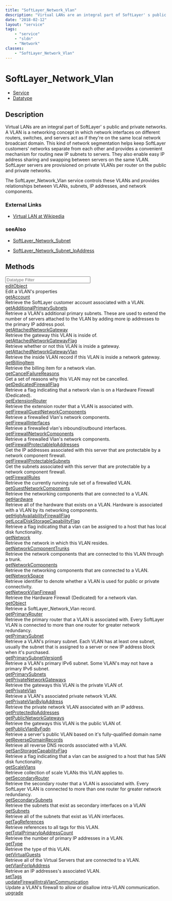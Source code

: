 ```yaml
---
title: "SoftLayer_Network_Vlan"
description: "Virtual LANs are an integral part of SoftLayer' s public and private networks. A VLAN is a networking concept in which n... "
date: "2018-02-12"
layout: "service"
tags:
    - "service"
    - "sldn"
    - "Network"
classes:
    - "SoftLayer_Network_Vlan"
---
```

# SoftLayer_Network_Vlan
<div id='service-datatype'>
    <ul id='sldn-reference-tabs'>
    <li id='service'> <a href='/reference/services/SoftLayer_Network_Vlan' >Service</a></li>    <li id='datatype'> <a href='/reference/datatypes/SoftLayer_Network_Vlan' >Datatype</a></li>
    </ul>
</div>

## Description
Virtual LANs are an integral part of SoftLayer' s public and private networks. A VLAN is a networking concept in which network interfaces on different routers, switches, and servers act as if they're on the same local network broadcast domain. This kind of network segmentation helps keep SoftLayer customers' networks separate from each other and provides a convenient mechanism for routing new IP subnets to servers. They also enable easy IP address sharing and swapping between servers on the same VLAN. SoftLayer servers are provisioned on private VLANs per router on the public and private networks. 

The SoftLayer_Network_Vlan service controls these VLANs and provides relationships between VLANs, subnets, IP addresses, and network components. 

### External Links


* [Virtual LAN at Wikipedia](http://en.wikipedia.org/wiki/Virtual_LAN)




### seeAlso

* [SoftLayer_Network_Subnet](/reference/services/SoftLayer_Network_Subnet )


* [SoftLayer_Network_Subnet_IpAddress](/reference/services/SoftLayer_Network_Subnet_IpAddress )


        
<div id="properties" class="content">
    <h2>Methods</h2>
    <div class="view-filters">
        <div class="clearfix">
            <div class="search-input-box">
                <input placeholder="Datatype Filter" onkeyup="titleSearch(inputId='edit-combine', divId='method-div', elementClass='method-row')" 
                    type="text" id="edit-combine" value="" size="30" maxlength="128" class="form-text">
            </div>
        </div>
    </div>
    <div id="method-div">
            <div class="method-row">
                        <span class='view-field-title'><a href='/reference/services/SoftLayer_Network_Vlan/editObject'> editObject</a> </span>
            <div class='views-field-body'>Edit a VLAN's properties</div>
        </div>
            <div class="method-row">
                        <span class='view-field-title'><a href='/reference/services/SoftLayer_Network_Vlan/getAccount'> getAccount</a> </span>
            <div class='views-field-body'>Retrieve the SoftLayer customer account associated with a VLAN.</div>
        </div>
            <div class="method-row">
                        <span class='view-field-title'><a href='/reference/services/SoftLayer_Network_Vlan/getAdditionalPrimarySubnets'> getAdditionalPrimarySubnets</a> </span>
            <div class='views-field-body'>Retrieve a VLAN's additional primary subnets. These are used to extend the number of servers attached to the VLAN by adding more ip addresses to the primary IP address pool.</div>
        </div>
            <div class="method-row">
                        <span class='view-field-title'><a href='/reference/services/SoftLayer_Network_Vlan/getAttachedNetworkGateway'> getAttachedNetworkGateway</a> </span>
            <div class='views-field-body'>Retrieve the gateway this VLAN is inside of.</div>
        </div>
            <div class="method-row">
                        <span class='view-field-title'><a href='/reference/services/SoftLayer_Network_Vlan/getAttachedNetworkGatewayFlag'> getAttachedNetworkGatewayFlag</a> </span>
            <div class='views-field-body'>Retrieve whether or not this VLAN is inside a gateway.</div>
        </div>
            <div class="method-row">
                        <span class='view-field-title'><a href='/reference/services/SoftLayer_Network_Vlan/getAttachedNetworkGatewayVlan'> getAttachedNetworkGatewayVlan</a> </span>
            <div class='views-field-body'>Retrieve the inside VLAN record if this VLAN is inside a network gateway.</div>
        </div>
            <div class="method-row">
                        <span class='view-field-title'><a href='/reference/services/SoftLayer_Network_Vlan/getBillingItem'> getBillingItem</a> </span>
            <div class='views-field-body'>Retrieve the billing item for a network vlan.</div>
        </div>
            <div class="method-row">
                        <span class='view-field-title'><a href='/reference/services/SoftLayer_Network_Vlan/getCancelFailureReasons'> getCancelFailureReasons</a> </span>
            <div class='views-field-body'>Get a set of reasons why this VLAN may not be cancelled.</div>
        </div>
            <div class="method-row">
                        <span class='view-field-title'><a href='/reference/services/SoftLayer_Network_Vlan/getDedicatedFirewallFlag'> getDedicatedFirewallFlag</a> </span>
            <div class='views-field-body'>Retrieve a flag indicating that a network vlan is on a Hardware Firewall (Dedicated).</div>
        </div>
            <div class="method-row">
                        <span class='view-field-title'><a href='/reference/services/SoftLayer_Network_Vlan/getExtensionRouter'> getExtensionRouter</a> </span>
            <div class='views-field-body'>Retrieve the extension router that a VLAN is associated with.</div>
        </div>
            <div class="method-row">
                        <span class='view-field-title'><a href='/reference/services/SoftLayer_Network_Vlan/getFirewallGuestNetworkComponents'> getFirewallGuestNetworkComponents</a> </span>
            <div class='views-field-body'>Retrieve a firewalled Vlan's network components.</div>
        </div>
            <div class="method-row">
                        <span class='view-field-title'><a href='/reference/services/SoftLayer_Network_Vlan/getFirewallInterfaces'> getFirewallInterfaces</a> </span>
            <div class='views-field-body'>Retrieve a firewalled vlan's inbound/outbound interfaces.</div>
        </div>
            <div class="method-row">
                        <span class='view-field-title'><a href='/reference/services/SoftLayer_Network_Vlan/getFirewallNetworkComponents'> getFirewallNetworkComponents</a> </span>
            <div class='views-field-body'>Retrieve a firewalled Vlan's network components.</div>
        </div>
            <div class="method-row">
                        <span class='view-field-title'><a href='/reference/services/SoftLayer_Network_Vlan/getFirewallProtectableIpAddresses'> getFirewallProtectableIpAddresses</a> </span>
            <div class='views-field-body'>Get the IP addresses associated with this server that are protectable by a network component firewall.</div>
        </div>
            <div class="method-row">
                        <span class='view-field-title'><a href='/reference/services/SoftLayer_Network_Vlan/getFirewallProtectableSubnets'> getFirewallProtectableSubnets</a> </span>
            <div class='views-field-body'>Get the subnets associated with this server that are protectable by a network component firewall.</div>
        </div>
            <div class="method-row">
                        <span class='view-field-title'><a href='/reference/services/SoftLayer_Network_Vlan/getFirewallRules'> getFirewallRules</a> </span>
            <div class='views-field-body'>Retrieve the currently running rule set of a firewalled VLAN.</div>
        </div>
            <div class="method-row">
                        <span class='view-field-title'><a href='/reference/services/SoftLayer_Network_Vlan/getGuestNetworkComponents'> getGuestNetworkComponents</a> </span>
            <div class='views-field-body'>Retrieve the networking components that are connected to a VLAN.</div>
        </div>
            <div class="method-row">
                        <span class='view-field-title'><a href='/reference/services/SoftLayer_Network_Vlan/getHardware'> getHardware</a> </span>
            <div class='views-field-body'>Retrieve all of the hardware that exists on a VLAN. Hardware is associated with a VLAN by its networking components.</div>
        </div>
            <div class="method-row">
                        <span class='view-field-title'><a href='/reference/services/SoftLayer_Network_Vlan/getHighAvailabilityFirewallFlag'> getHighAvailabilityFirewallFlag</a> </span>
            <div class='views-field-body'></div>
        </div>
            <div class="method-row">
                        <span class='view-field-title'><a href='/reference/services/SoftLayer_Network_Vlan/getLocalDiskStorageCapabilityFlag'> getLocalDiskStorageCapabilityFlag</a> </span>
            <div class='views-field-body'>Retrieve a flag indicating that a vlan can be assigned to a host that has local disk functionality.</div>
        </div>
            <div class="method-row">
                        <span class='view-field-title'><a href='/reference/services/SoftLayer_Network_Vlan/getNetwork'> getNetwork</a> </span>
            <div class='views-field-body'>Retrieve the network in which this VLAN resides.</div>
        </div>
            <div class="method-row">
                        <span class='view-field-title'><a href='/reference/services/SoftLayer_Network_Vlan/getNetworkComponentTrunks'> getNetworkComponentTrunks</a> </span>
            <div class='views-field-body'>Retrieve the network components that are connected to this VLAN through a trunk.</div>
        </div>
            <div class="method-row">
                        <span class='view-field-title'><a href='/reference/services/SoftLayer_Network_Vlan/getNetworkComponents'> getNetworkComponents</a> </span>
            <div class='views-field-body'>Retrieve the networking components that are connected to a VLAN.</div>
        </div>
            <div class="method-row">
                        <span class='view-field-title'><a href='/reference/services/SoftLayer_Network_Vlan/getNetworkSpace'> getNetworkSpace</a> </span>
            <div class='views-field-body'>Retrieve identifier to denote whether a VLAN is used for public or private connectivity.</div>
        </div>
            <div class="method-row">
                        <span class='view-field-title'><a href='/reference/services/SoftLayer_Network_Vlan/getNetworkVlanFirewall'> getNetworkVlanFirewall</a> </span>
            <div class='views-field-body'>Retrieve the Hardware Firewall (Dedicated) for a network vlan.</div>
        </div>
            <div class="method-row">
                        <span class='view-field-title'><a href='/reference/services/SoftLayer_Network_Vlan/getObject'> getObject</a> </span>
            <div class='views-field-body'>Retrieve a SoftLayer_Network_Vlan record.</div>
        </div>
            <div class="method-row">
                        <span class='view-field-title'><a href='/reference/services/SoftLayer_Network_Vlan/getPrimaryRouter'> getPrimaryRouter</a> </span>
            <div class='views-field-body'>Retrieve the primary router that a VLAN is associated with. Every SoftLayer VLAN is connected to more than one router for greater network redundancy.</div>
        </div>
            <div class="method-row">
                        <span class='view-field-title'><a href='/reference/services/SoftLayer_Network_Vlan/getPrimarySubnet'> getPrimarySubnet</a> </span>
            <div class='views-field-body'>Retrieve a VLAN's primary subnet. Each VLAN has at least one subnet, usually the subnet that is assigned to a server or new IP address block when it's purchased.</div>
        </div>
            <div class="method-row">
                        <span class='view-field-title'><a href='/reference/services/SoftLayer_Network_Vlan/getPrimarySubnetVersion6'> getPrimarySubnetVersion6</a> </span>
            <div class='views-field-body'>Retrieve a VLAN's primary IPv6 subnet. Some VLAN's may not have a primary IPv6 subnet.</div>
        </div>
            <div class="method-row">
                        <span class='view-field-title'><a href='/reference/services/SoftLayer_Network_Vlan/getPrimarySubnets'> getPrimarySubnets</a> </span>
            <div class='views-field-body'></div>
        </div>
            <div class="method-row">
                        <span class='view-field-title'><a href='/reference/services/SoftLayer_Network_Vlan/getPrivateNetworkGateways'> getPrivateNetworkGateways</a> </span>
            <div class='views-field-body'>Retrieve the gateways this VLAN is the private VLAN of.</div>
        </div>
            <div class="method-row">
                        <span class='view-field-title'><a href='/reference/services/SoftLayer_Network_Vlan/getPrivateVlan'> getPrivateVlan</a> </span>
            <div class='views-field-body'>Retrieve a VLAN's associated private network VLAN.</div>
        </div>
            <div class="method-row">
                        <span class='view-field-title'><a href='/reference/services/SoftLayer_Network_Vlan/getPrivateVlanByIpAddress'> getPrivateVlanByIpAddress</a> </span>
            <div class='views-field-body'>Retrieve the private network VLAN associated with an IP address.</div>
        </div>
            <div class="method-row">
                        <span class='view-field-title'><a href='/reference/services/SoftLayer_Network_Vlan/getProtectedIpAddresses'> getProtectedIpAddresses</a> </span>
            <div class='views-field-body'></div>
        </div>
            <div class="method-row">
                        <span class='view-field-title'><a href='/reference/services/SoftLayer_Network_Vlan/getPublicNetworkGateways'> getPublicNetworkGateways</a> </span>
            <div class='views-field-body'>Retrieve the gateways this VLAN is the public VLAN of.</div>
        </div>
            <div class="method-row">
                        <span class='view-field-title'><a href='/reference/services/SoftLayer_Network_Vlan/getPublicVlanByFqdn'> getPublicVlanByFqdn</a> </span>
            <div class='views-field-body'>Retrieve a server's public VLAN based on it's fully-qualified domain name</div>
        </div>
            <div class="method-row">
                        <span class='view-field-title'><a href='/reference/services/SoftLayer_Network_Vlan/getReverseDomainRecords'> getReverseDomainRecords</a> </span>
            <div class='views-field-body'>Retrieve all reverse DNS records associated with a VLAN.</div>
        </div>
            <div class="method-row">
                        <span class='view-field-title'><a href='/reference/services/SoftLayer_Network_Vlan/getSanStorageCapabilityFlag'> getSanStorageCapabilityFlag</a> </span>
            <div class='views-field-body'>Retrieve a flag indicating that a vlan can be assigned to a host that has SAN disk functionality.</div>
        </div>
            <div class="method-row">
                        <span class='view-field-title'><a href='/reference/services/SoftLayer_Network_Vlan/getScaleVlans'> getScaleVlans</a> </span>
            <div class='views-field-body'>Retrieve collection of scale VLANs this VLAN applies to.</div>
        </div>
            <div class="method-row">
                        <span class='view-field-title'><a href='/reference/services/SoftLayer_Network_Vlan/getSecondaryRouter'> getSecondaryRouter</a> </span>
            <div class='views-field-body'>Retrieve the secondary router that a VLAN is associated with. Every SoftLayer VLAN is connected to more than one router for greater network redundancy.</div>
        </div>
            <div class="method-row">
                        <span class='view-field-title'><a href='/reference/services/SoftLayer_Network_Vlan/getSecondarySubnets'> getSecondarySubnets</a> </span>
            <div class='views-field-body'>Retrieve the subnets that exist as secondary interfaces on a VLAN</div>
        </div>
            <div class="method-row">
                        <span class='view-field-title'><a href='/reference/services/SoftLayer_Network_Vlan/getSubnets'> getSubnets</a> </span>
            <div class='views-field-body'>Retrieve all of the subnets that exist as VLAN interfaces.</div>
        </div>
            <div class="method-row">
                        <span class='view-field-title'><a href='/reference/services/SoftLayer_Network_Vlan/getTagReferences'> getTagReferences</a> </span>
            <div class='views-field-body'>Retrieve references to all tags for this VLAN.</div>
        </div>
            <div class="method-row">
                        <span class='view-field-title'><a href='/reference/services/SoftLayer_Network_Vlan/getTotalPrimaryIpAddressCount'> getTotalPrimaryIpAddressCount</a> </span>
            <div class='views-field-body'>Retrieve the number of primary IP addresses in a VLAN.</div>
        </div>
            <div class="method-row">
                        <span class='view-field-title'><a href='/reference/services/SoftLayer_Network_Vlan/getType'> getType</a> </span>
            <div class='views-field-body'>Retrieve the type of this VLAN.</div>
        </div>
            <div class="method-row">
                        <span class='view-field-title'><a href='/reference/services/SoftLayer_Network_Vlan/getVirtualGuests'> getVirtualGuests</a> </span>
            <div class='views-field-body'>Retrieve all of the Virtual Servers that are connected to a VLAN.</div>
        </div>
            <div class="method-row">
                        <span class='view-field-title'><a href='/reference/services/SoftLayer_Network_Vlan/getVlanForIpAddress'> getVlanForIpAddress</a> </span>
            <div class='views-field-body'>Retrieve an IP addresses's associated VLAN.</div>
        </div>
            <div class="method-row">
                        <span class='view-field-title'><a href='/reference/services/SoftLayer_Network_Vlan/setTags'> setTags</a> </span>
            <div class='views-field-body'></div>
        </div>
            <div class="method-row">
                        <span class='view-field-title'><a href='/reference/services/SoftLayer_Network_Vlan/updateFirewallIntraVlanCommunication'> updateFirewallIntraVlanCommunication</a> </span>
            <div class='views-field-body'>Update a VLAN's firewall to allow or disallow intra-VLAN communication.</div>
        </div>
            <div class="method-row">
                        <span class='view-field-title'><a href='/reference/services/SoftLayer_Network_Vlan/upgrade'> upgrade</a> </span>
            <div class='views-field-body'></div>
        </div>
        </div>
</div>

